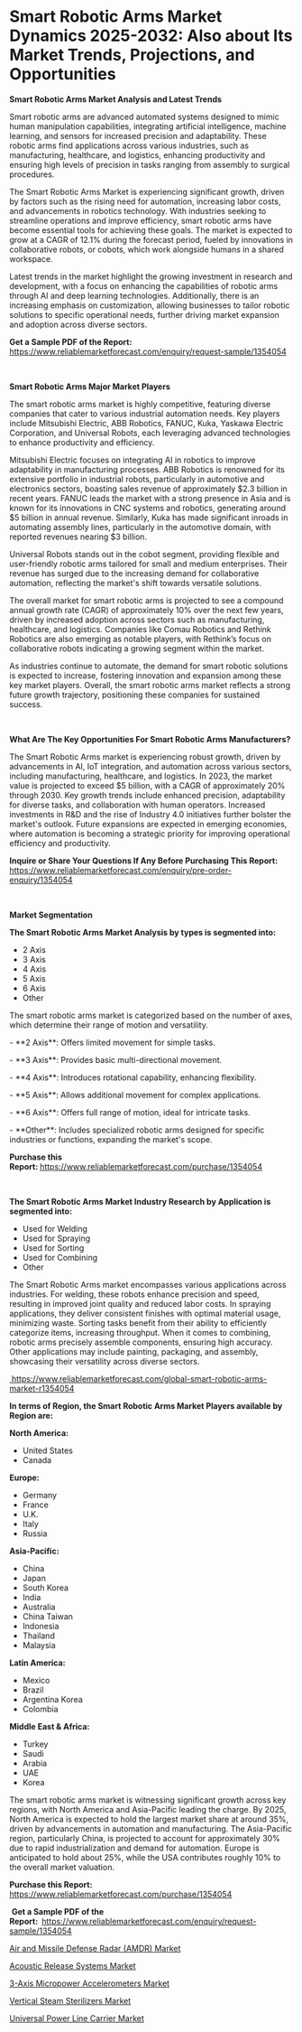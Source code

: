 <p><h1>Smart Robotic Arms Market Dynamics 2025-2032: Also about Its Market Trends, Projections, and Opportunities</h1></p><p><strong>Smart Robotic Arms Market Analysis and Latest Trends</strong></p>
<p><p>Smart robotic arms are advanced automated systems designed to mimic human manipulation capabilities, integrating artificial intelligence, machine learning, and sensors for increased precision and adaptability. These robotic arms find applications across various industries, such as manufacturing, healthcare, and logistics, enhancing productivity and ensuring high levels of precision in tasks ranging from assembly to surgical procedures.</p><p>The Smart Robotic Arms Market is experiencing significant growth, driven by factors such as the rising need for automation, increasing labor costs, and advancements in robotics technology. With industries seeking to streamline operations and improve efficiency, smart robotic arms have become essential tools for achieving these goals. The market is expected to grow at a CAGR of 12.1% during the forecast period, fueled by innovations in collaborative robots, or cobots, which work alongside humans in a shared workspace.</p><p>Latest trends in the market highlight the growing investment in research and development, with a focus on enhancing the capabilities of robotic arms through AI and deep learning technologies. Additionally, there is an increasing emphasis on customization, allowing businesses to tailor robotic solutions to specific operational needs, further driving market expansion and adoption across diverse sectors.</p></p>
<p><strong>Get a Sample PDF of the Report:&nbsp;</strong> <a href="https://www.reliablemarketforecast.com/enquiry/request-sample/1354054?utm_campaign=1998&utm_medium=2&utm_source=Github&utm_content=ia&utm_term=28022025&utm_id=smart-robotic-arms">https://www.reliablemarketforecast.com/enquiry/request-sample/1354054</a></p>
<p>&nbsp;</p>
<p><strong>Smart Robotic Arms Major Market Players</strong></p>
<p><p>The smart robotic arms market is highly competitive, featuring diverse companies that cater to various industrial automation needs. Key players include Mitsubishi Electric, ABB Robotics, FANUC, Kuka, Yaskawa Electric Corporation, and Universal Robots, each leveraging advanced technologies to enhance productivity and efficiency.</p><p>Mitsubishi Electric focuses on integrating AI in robotics to improve adaptability in manufacturing processes. ABB Robotics is renowned for its extensive portfolio in industrial robots, particularly in automotive and electronics sectors, boasting sales revenue of approximately $2.3 billion in recent years. FANUC leads the market with a strong presence in Asia and is known for its innovations in CNC systems and robotics, generating around $5 billion in annual revenue. Similarly, Kuka has made significant inroads in automating assembly lines, particularly in the automotive domain, with reported revenues nearing $3 billion.</p><p>Universal Robots stands out in the cobot segment, providing flexible and user-friendly robotic arms tailored for small and medium enterprises. Their revenue has surged due to the increasing demand for collaborative automation, reflecting the market's shift towards versatile solutions. </p><p>The overall market for smart robotic arms is projected to see a compound annual growth rate (CAGR) of approximately 10% over the next few years, driven by increased adoption across sectors such as manufacturing, healthcare, and logistics. Companies like Comau Robotics and Rethink Robotics are also emerging as notable players, with Rethink’s focus on collaborative robots indicating a growing segment within the market.</p><p>As industries continue to automate, the demand for smart robotic solutions is expected to increase, fostering innovation and expansion among these key market players. Overall, the smart robotic arms market reflects a strong future growth trajectory, positioning these companies for sustained success.</p></p>
<p>&nbsp;</p>
<p><strong>What Are The Key Opportunities For Smart Robotic Arms Manufacturers?</strong></p>
<p><p>The Smart Robotic Arms market is experiencing robust growth, driven by advancements in AI, IoT integration, and automation across various sectors, including manufacturing, healthcare, and logistics. In 2023, the market value is projected to exceed $5 billion, with a CAGR of approximately 20% through 2030. Key growth trends include enhanced precision, adaptability for diverse tasks, and collaboration with human operators. Increased investments in R&D and the rise of Industry 4.0 initiatives further bolster the market's outlook. Future expansions are expected in emerging economies, where automation is becoming a strategic priority for improving operational efficiency and productivity.</p></p>
<p><strong>Inquire or Share Your Questions If Any Before Purchasing This Report:</strong> <a href="https://www.reliablemarketforecast.com/enquiry/pre-order-enquiry/1354054?utm_campaign=1998&utm_medium=2&utm_source=Github&utm_content=ia&utm_term=28022025&utm_id=smart-robotic-arms">https://www.reliablemarketforecast.com/enquiry/pre-order-enquiry/1354054</a></p>
<p>&nbsp;</p>
<p><strong>Market Segmentation</strong></p>
<p><strong>The Smart Robotic Arms Market Analysis by types is segmented into:</strong></p>
<p><ul><li>2 Axis</li><li>3 Axis</li><li>4 Axis</li><li>5 Axis</li><li>6 Axis</li><li>Other</li></ul></p>
<p><p>The smart robotic arms market is categorized based on the number of axes, which determine their range of motion and versatility. </p><p>- **2 Axis**: Offers limited movement for simple tasks.  </p><p>- **3 Axis**: Provides basic multi-directional movement.  </p><p>- **4 Axis**: Introduces rotational capability, enhancing flexibility.  </p><p>- **5 Axis**: Allows additional movement for complex applications.  </p><p>- **6 Axis**: Offers full range of motion, ideal for intricate tasks.  </p><p>- **Other**: Includes specialized robotic arms designed for specific industries or functions, expanding the market's scope.</p></p>
<p><strong>Purchase this Report:&nbsp;</strong><a href="https://www.reliablemarketforecast.com/purchase/1354054?utm_campaign=1998&utm_medium=2&utm_source=Github&utm_content=ia&utm_term=28022025&utm_id=smart-robotic-arms">https://www.reliablemarketforecast.com/purchase/1354054</a></p>
<p>&nbsp;</p>
<p><strong>The Smart Robotic Arms Market Industry Research by Application is segmented into:</strong></p>
<p><ul><li>Used for Welding</li><li>Used for Spraying</li><li>Used for Sorting</li><li>Used for Combining</li><li>Other</li></ul></p>
<p><p>The Smart Robotic Arms market encompasses various applications across industries. For welding, these robots enhance precision and speed, resulting in improved joint quality and reduced labor costs. In spraying applications, they deliver consistent finishes with optimal material usage, minimizing waste. Sorting tasks benefit from their ability to efficiently categorize items, increasing throughput. When it comes to combining, robotic arms precisely assemble components, ensuring high accuracy. Other applications may include painting, packaging, and assembly, showcasing their versatility across diverse sectors.</p></p>
<p><a href="https://www.reliablemarketforecast.com/global-smart-robotic-arms-market-r1354054?utm_campaign=1998&utm_medium=2&utm_source=Github&utm_content=ia&utm_term=28022025&utm_id=smart-robotic-arms">&nbsp;https://www.reliablemarketforecast.com/global-smart-robotic-arms-market-r1354054</a></p>
<p><strong>In terms of Region, the Smart Robotic Arms Market Players available by Region are:</strong></p>
<p>
    <p> <strong> North America: </strong>
        <ul>
            <li>United States</li>
            <li>Canada</li>
        </ul>
        </p> 
    <p> <strong> Europe: </strong>
        <ul>
            <li>Germany</li>
            <li>France</li>
            <li>U.K.</li>
            <li>Italy</li>
            <li>Russia</li>
        </ul>
        </p> 
    <p> <strong> Asia-Pacific: </strong>
        <ul>
            <li>China</li>
            <li>Japan</li>
            <li>South Korea</li>
            <li>India</li>
            <li>Australia</li>
            <li>China Taiwan</li>
            <li>Indonesia</li>
            <li>Thailand</li>
            <li>Malaysia</li>
        </ul>
        </p> 
    <p> <strong> Latin America: </strong>
        <ul>
            <li>Mexico</li>
            <li>Brazil</li>
            <li>Argentina Korea</li>
            <li>Colombia</li>
        </ul>
        </p> 
    <p> <strong> Middle East & Africa: </strong>
        <ul>
            <li>Turkey</li>
            <li>Saudi</li>
            <li>Arabia</li>
            <li>UAE</li>
            <li>Korea</li>
        </ul>
    </p>
    </p>
<p><p>The smart robotic arms market is witnessing significant growth across key regions, with North America and Asia-Pacific leading the charge. By 2025, North America is expected to hold the largest market share at around 35%, driven by advancements in automation and manufacturing. The Asia-Pacific region, particularly China, is projected to account for approximately 30% due to rapid industrialization and demand for automation. Europe is anticipated to hold about 25%, while the USA contributes roughly 10% to the overall market valuation.</p></p>
<p><strong>Purchase this Report: </strong><a href="https://www.reliablemarketforecast.com/purchase/1354054?utm_campaign=1998&utm_medium=2&utm_source=Github&utm_content=ia&utm_term=28022025&utm_id=smart-robotic-arms">https://www.reliablemarketforecast.com/purchase/1354054</a></p>
<p>&nbsp;<strong>Get a Sample PDF of the Report:&nbsp;&nbsp;</strong><a href="https://www.reliablemarketforecast.com/enquiry/request-sample/1354054?utm_campaign=1998&utm_medium=2&utm_source=Github&utm_content=ia&utm_term=28022025&utm_id=smart-robotic-arms">https://www.reliablemarketforecast.com/enquiry/request-sample/1354054</a></p>
<p><strong></strong></p>
<p><p><a href="https://github.com/skerretflossie9297/Market-Research-Report-List-1/blob/main/air-and-missile-defense-radar-amdr-market.md?utm_campaign=1998&utm_medium=2&utm_source=Github&utm_content=ia&utm_term=28022025&utm_id=smart-robotic-arms">Air and Missile Defense Radar (AMDR) Market</a></p><p><a href="https://github.com/shondapmbau/Market-Research-Report-List-1/blob/main/acoustic-release-systems-market.md?utm_campaign=1998&utm_medium=2&utm_source=Github&utm_content=ia&utm_term=28022025&utm_id=smart-robotic-arms">Acoustic Release Systems Market</a></p><p><a href="https://github.com/MonroeBullock54/Market-Research-Report-List-1/blob/main/3-axis-micropower-accelerometers-market.md?utm_campaign=1998&utm_medium=2&utm_source=Github&utm_content=ia&utm_term=28022025&utm_id=smart-robotic-arms">3-Axis Micropower Accelerometers Market</a></p><p><a href="https://github.com/rahu1506/Market-Research-Report-List-6/blob/main/vertical-steam-sterilizers-market.md?utm_campaign=1998&utm_medium=2&utm_source=Github&utm_content=ia&utm_term=28022025&utm_id=smart-robotic-arms">Vertical Steam Sterilizers Market</a></p><p><a href="https://github.com/FassouRP/Market-Research-Report-List-7/blob/main/universal-power-line-carrier-market.md?utm_campaign=1998&utm_medium=2&utm_source=Github&utm_content=ia&utm_term=28022025&utm_id=smart-robotic-arms">Universal Power Line Carrier Market</a></p></p>